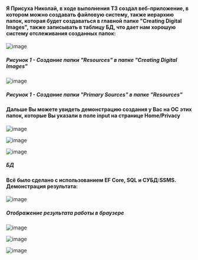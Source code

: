 <h4>Я Присуха Николай, в ходе выполнения ТЗ создал веб-приложение, в котором можно создавать файловую систему, также иерархию папок, которая будет создаваться в главной папке "Creating Digital Images", также записывать в таблицу БД, что дает нам хорошую систему отслеживания созданных папок:</h5>

![image](https://user-images.githubusercontent.com/69418373/209464796-ad54053f-d6d3-403e-a3ab-41eac3803558.png)

<h5>Рисунок 1 - Создание папки "Resources" в папке "Creating Digital Images"</h5>

![image](https://user-images.githubusercontent.com/69418373/209464824-6498932a-b41d-4a6e-9edb-394f65530369.png)
  <h5>Рисунок 1 - Создание папки "Primary Sources" в папке "Resources"</h5>

<h4> Дальше Вы можете увидеть демонстрацию создания у Вас на ОС этих папок, которые Вы указали в поле input на странице Home/Privacy</h4>

![image](https://user-images.githubusercontent.com/69418373/209464862-5b321314-f7a0-4144-b80f-1d34b1019cbb.png)
  
![image](https://user-images.githubusercontent.com/69418373/209464864-adf5c060-ade2-4b0a-baf4-319b0dc05587.png)
  
![image](https://user-images.githubusercontent.com/69418373/209464866-c70ed28f-1542-493e-9a2b-7c331a8cf468.png)

<h5 align:center>БД</h5>
<h4>Всё было сделано с использованием EF Core, SQL и СУБД:SSMS. Демонстрация результата:</h4>

![image](https://user-images.githubusercontent.com/69418373/209464959-40fcdd48-53be-40e8-aedc-d0ac4b719c30.png)

<h5>Отображение результата работы в браузере</h5>

![image](https://user-images.githubusercontent.com/69418373/209464919-d3efeb0d-00b0-4a47-9cde-fb5384b2bade.png)

![image](https://user-images.githubusercontent.com/69418373/209464922-aff84933-5bfc-4b62-9d61-daf7e0f42219.png)

![image](https://user-images.githubusercontent.com/69418373/209464926-428b2bc9-23a2-476e-82f0-9ea4dbfa0b06.png)


